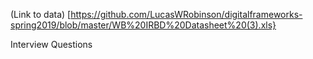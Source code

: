(Link to data) [https://github.com/LucasWRobinson/digitalframeworks-spring2019/blob/master/WB%20IRBD%20Datasheet%20(3).xls}

Interview Questions
